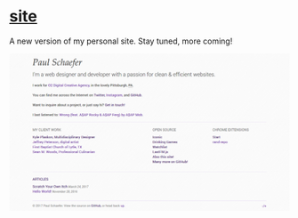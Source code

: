 # [site](http://v2.paulmakesthe.net/)
A new version of my personal site. Stay tuned, more coming!

![A screenshot of my personal site.](screenshot.png)

